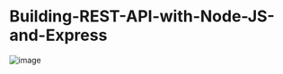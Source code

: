 # Building-REST-API-with-Node-JS-and-Express
![image](https://github.com/mayanktrulyurs/Building-REST-API-with-Node-JS-and-Express/assets/82081237/b13d2b77-a509-4a82-b332-44e5547b7db8)
